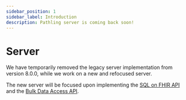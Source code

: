 ```yaml
---
sidebar_position: 1
sidebar_label: Introduction
description: Pathling server is coming back soon!
---
```


# Server

We have temporarily removed the legacy server implementation from version 8.0.0,
while we work on a new and refocused server.

The new server will be focused upon implementing
the [SQL on FHIR API](https://sql-on-fhir.org/ig/latest/operations.html) and the
[Bulk Data Access API](https://build.fhir.org/ig/HL7/bulk-data/export.html).
